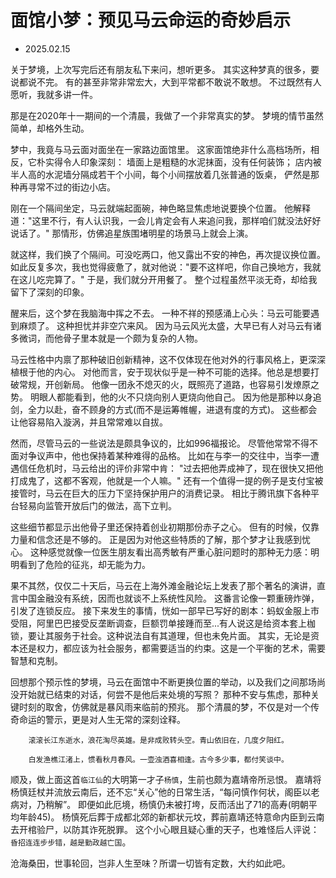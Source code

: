 # 面馆小梦：预见马云命运的奇妙启示
- 2025.02.15

关于梦境，上次写完后还有朋友私下来问，想听更多。
其实这种梦真的很多，要说都说不完。
有的甚至非常非常宏大，大到平常都不敢说不敢想。
不过既然有人愿听，我就多讲一件。

那是在2020年十一期间的一个清晨，我做了一个非常真实的梦。
梦境的情节虽然简单，却格外生动。

梦中，我竟与马云面对面坐在一家路边面馆里。
这家面馆绝非什么高档场所，相反，它朴实得令人印象深刻：
    墙面上是粗糙的水泥抹面，没有任何装饰；
    店内被半人高的水泥墙分隔成若干个小间，每个小间摆放着几张普通的饭桌，
    俨然是那种再寻常不过的街边小店。

刚在一个隔间坐定，马云就端起面碗，神色略显焦虑地说要换个位置。
他解释道："这里不行，有人认识我，一会儿肯定会有人来追问我，那样咱们就没法好好说话了。"
那情形，仿佛追星族围堵明星的场景马上就会上演。

就这样，我们换了个隔间。可没吃两口，他又露出不安的神色，再次提议换位置。
如此反复多次，我也觉得疲惫了，就对他说："要不这样吧，你自己换地方，我就在这儿吃完算了。"
于是，我们就分开用餐了。
整个过程虽然平淡无奇，却给我留下了深刻的印象。

醒来后，这个梦在我脑海中挥之不去。
一种不祥的预感涌上心头：马云可能要遇到麻烦了。
这种担忧并非空穴来风。
因为马云风光太盛，大早已有人对马云有诸多微词，而他骨子里本就是一个颇为复杂的人物。

马云性格中内禀了那种破旧创新精神，这不仅体现在他对外的行事风格上，更深深植根于他的内心。
对他而言，安于现状似乎是一种不可能的选择。他总是想要打破常规，开创新局。
他像一团永不熄灭的火，既照亮了道路，也容易引发燎原之势。
明眼人都能看到，他的火不只烧向别人更烧向他自己。
因为他是那种以身追剑，全力以赴，奋不顾身的方式(而不是运筹帷幄，进退有度的方式)。
这些都会让他容易陷入漩涡，并且常常难以自拔。

然而，尽管马云的一些说法是颇具争议的，比如996福报论。
尽管他常常不得不面对争议声中，他也保持着某种难得的品格。
比如在与李一的交往中，当李一遭遇信任危机时，马云给出的评价非常中肯：
"过去把他弄成神了，现在很快又把他打成鬼了，这都不客观，他就是一个人嘛。"
还有一个值得一提的例子是支付宝被接管时，马云在巨大的压力下坚持保护用户的消费记录。
相比于腾讯旗下各种平台轻易向监管开放后门的做法，高下立判。

这些细节都显示出他骨子里还保持着创业初期那份赤子之心。
但有的时候，仅靠力量和信念还是不够的。
正是因为对他这些特质的了解，那个梦才让我感到忧心。
这种感觉就像一位医生朋友看出高秀敏有严重心脏问题时的那种无力感：明明看到了危险的征兆，却无能为力。

果不其然，仅仅二十天后，马云在上海外滩金融论坛上发表了那个著名的演讲，直言中国金融没有系统，因而也就谈不上系统性风险。
这番言论像一颗重磅炸弹，引发了连锁反应。
接下来发生的事情，恍如一部早已写好的剧本：蚂蚁金服上市受阻，阿里巴巴接受反垄断调查，巨额罚单接踵而至...有人说这是给资本套上枷锁，要让其服务于社会。这种说法自有其道理，但也未免片面。
其实，无论是资本还是权力，都应该为社会服务，都需要适当的约束。这是一个平衡的艺术，需要智慧和克制。

回想那个预示性的梦境，马云在面馆中不断更换位置的举动，以及我们之间那场尚没开始就已结束的对话，何尝不是他后来处境的写照？
那种不安与焦虑，那种关键时刻的取舍，仿佛就是暴风雨来临前的预兆。
那个清晨的梦，不仅是对一个传奇命运的警示，更是对人生无常的深刻诠释。

```
    滚滚长江东逝水，浪花淘尽英雄。是非成败转头空。青山依旧在，几度夕阳红。

    白发渔樵江渚上，惯看秋月春风。一壶浊酒喜相逢。古今多少事，都付笑谈中。
```

顺及，做上面这首`临江仙`的大明第一才子`杨慎`，生前也颇为嘉靖帝所忌恨。
嘉靖将杨慎廷杖并流放云南后，还不忘“关心”他的日常生活，“每问慎作何状，阁臣以老病对，乃稍解”。
即便如此厄境，杨慎仍未被打垮，反而活出了71的高寿(明朝平均年龄45)。
杨慎死后葬于成都北郊的新都状元坟，葬前嘉靖还特意命内臣到云南去开棺验尸，以防其诈死脱罪。
这个小心眼且疑心重的天子，也难怪后人评说：`昏招连连步步错，越是勤政越亡国`。

沧海桑田，世事轮回，岂非人生至味？所谓一切皆有定数，大约如此吧。
